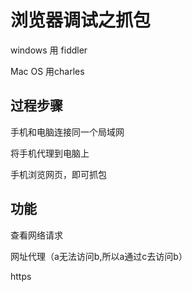 # 浏览器调试之抓包

windows 用 fiddler

Mac OS 用charles

## 过程步骤

手机和电脑连接同一个局域网

将手机代理到电脑上

手机浏览网页，即可抓包

## 功能

查看网络请求

网址代理（a无法访问b,所以a通过c去访问b）

https
